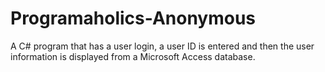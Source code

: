 # Programaholics-Anonymous
A C# program that has a user login, a user ID is entered and then the user information is displayed from a Microsoft Access database.
